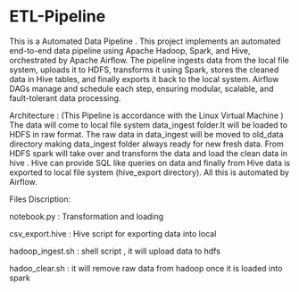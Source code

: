 # ETL-Pipeline
This is a Automated Data Pipeline . This project implements an automated end-to-end data pipeline using Apache Hadoop, Spark, and Hive, orchestrated by Apache Airflow. The pipeline ingests data from the local file system, uploads it to HDFS, transforms it using Spark, stores the cleaned data in Hive tables, and finally exports it back to the local system. Airflow DAGs manage and schedule each step, ensuring modular, scalable, and fault-tolerant data processing.

Architecture : (This Pipeline is accordance with the Linux Virtual Machine ) The data will come to local file system data_ingest folder.It will be loaded to HDFS in raw format. The raw data in data_ingest will be moved to old_data directory making data_ingest folder always ready for new fresh data. From HDFS spark will take over and transform the data and load the clean data in hive . Hive can provide SQL like queries on data and finally from Hive data is exported to local file system (hive_export directory). All this is automated by Airflow.

Files Discription:

notebook.py : Transformation and loading

csv_export.hive : Hive script for exporting data into local

hadoop_ingest.sh : shell script , it will upload data to hdfs

hadoo_clear.sh : it will remove raw data from hadoop once it is loaded into spark

 
